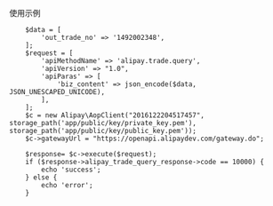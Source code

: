 



使用示例

        $data = [
            'out_trade_no' => '1492002348',
        ];
        $request = [
            'apiMethodName' => 'alipay.trade.query',
            'apiVersion' => "1.0",
            'apiParas' => [
                'biz_content' => json_encode($data, JSON_UNESCAPED_UNICODE),
            ],
        ];
        $c = new Alipay\AopClient("2016122204517457", storage_path('app/public/key/private_key.pem'), storage_path('app/public/key/public_key.pem'));
        $c->gatewayUrl = "https://openapi.alipaydev.com/gateway.do";

        $response= $c->execute($request);
        if ($response->alipay_trade_query_response->code == 10000) {
            echo 'success';
        } else {
            echo 'error';
        }
